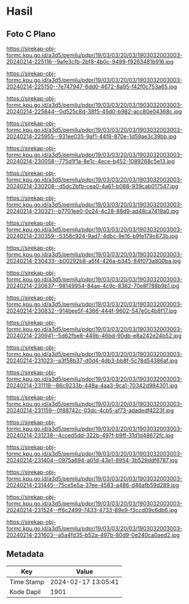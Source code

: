 # Hasil

## Foto C Plano

https://sirekap-obj-formc.kpu.go.id/a3d5/pemilu/pdpr/19/03/03/20/03/1903032003003-20240214-225116--9afe3cfb-2bf8-4b0c-9499-f9263481b916.jpg

https://sirekap-obj-formc.kpu.go.id/a3d5/pemilu/pdpr/19/03/03/20/03/1903032003003-20240214-225150--7e747947-6dd0-4672-8a95-f42f0c753a65.jpg

https://sirekap-obj-formc.kpu.go.id/a3d5/pemilu/pdpr/19/03/03/20/03/1903032003003-20240214-225844--0d525c8d-38f5-45d0-b982-acc80e04368c.jpg

https://sirekap-obj-formc.kpu.go.id/a3d5/pemilu/pdpr/19/03/03/20/03/1903032003003-20240214-225955--931ee035-9af1-44f8-870e-1d59ae3c39bb.jpg

https://sirekap-obj-formc.kpu.go.id/a3d5/pemilu/pdpr/19/03/03/20/03/1903032003003-20240214-230058--775d1f1a-8e1c-4ece-b452-1089268c5e13.jpg

https://sirekap-obj-formc.kpu.go.id/a3d5/pemilu/pdpr/19/03/03/20/03/1903032003003-20240214-230208--d5dc2bfb-cea0-4a61-b088-939cab017547.jpg

https://sirekap-obj-formc.kpu.go.id/a3d5/pemilu/pdpr/19/03/03/20/03/1903032003003-20240214-230321--b7701ee0-0c24-4c28-88d9-ad48ca7419a0.jpg

https://sirekap-obj-formc.kpu.go.id/a3d5/pemilu/pdpr/19/03/03/20/03/1903032003003-20240214-230359--5358c924-9ad7-4dbc-9e16-b9fe179c673b.jpg

https://sirekap-obj-formc.kpu.go.id/a3d5/pemilu/pdpr/19/03/03/20/03/1903032003003-20240214-230433--b00292b8-a5f4-426a-b345-84f073a800ba.jpg

https://sirekap-obj-formc.kpu.go.id/a3d5/pemilu/pdpr/19/03/03/20/03/1903032003003-20240214-230637--98149954-84ae-4c9c-8362-70e8f788b9b1.jpg

https://sirekap-obj-formc.kpu.go.id/a3d5/pemilu/pdpr/19/03/03/20/03/1903032003003-20240214-230832--914bee5f-4366-444f-9602-547e0c4b8f17.jpg

https://sirekap-obj-formc.kpu.go.id/a3d5/pemilu/pdpr/19/03/03/20/03/1903032003003-20240214-230941--5d62fbe8-449b-46bd-90db-e8a242e24b52.jpg

https://sirekap-obj-formc.kpu.go.id/a3d5/pemilu/pdpr/19/03/03/20/03/1903032003003-20240214-231023--a3f58b37-d0d4-4db3-bb8f-5c78d54386af.jpg

https://sirekap-obj-formc.kpu.go.id/a3d5/pemilu/pdpr/19/03/03/20/03/1903032003003-20240214-231119--86c9233b-448a-4aa3-9ca1-70342d984301.jpg

https://sirekap-obj-formc.kpu.go.id/a3d5/pemilu/pdpr/19/03/03/20/03/1903032003003-20240214-231159--0f88742c-03dc-4cb5-af73-adadedf4223f.jpg

https://sirekap-obj-formc.kpu.go.id/a3d5/pemilu/pdpr/19/03/03/20/03/1903032003003-20240214-231238--4cced5dd-322b-497f-b9ff-31d1d48672fc.jpg

https://sirekap-obj-formc.kpu.go.id/a3d5/pemilu/pdpr/19/03/03/20/03/1903032003003-20240214-231404--0975a694-a01d-43e1-8954-3b529ddf6787.jpg

https://sirekap-obj-formc.kpu.go.id/a3d5/pemilu/pdpr/19/03/03/20/03/1903032003003-20240214-231445--75ce5e5a-37ee-4583-a486-d46afb59d289.jpg

https://sirekap-obj-formc.kpu.go.id/a3d5/pemilu/pdpr/19/03/03/20/03/1903032003003-20240214-231524--ff6c2499-7433-4733-89e9-f3ccd09c6db6.jpg

https://sirekap-obj-formc.kpu.go.id/a3d5/pemilu/pdpr/19/03/03/20/03/1903032003003-20240214-231603--a5a4fd35-b52a-497b-80d9-0e240ca0aed2.jpg


## Metadata

| Key        | Value               |
| ---------- | ------------------- |
| Time Stamp | 2024-02-17 13:05:41 |
| Kode Dapil | 1901                |



